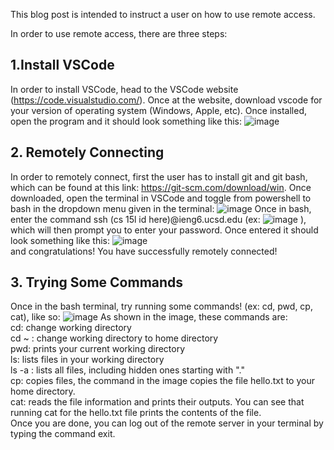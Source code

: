 This blog post is intended to instruct a user on how to use remote access. 

In order to use remote access, there are three steps: 

## 1.Install VSCode 
   In order to install VSCode, head to the VSCode website (https://code.visualstudio.com/). 
   Once at the website, download vscode for your version of operating system (Windows, Apple, etc). 
   Once installed, open the program and it should look something like this: 
   ![image](https://user-images.githubusercontent.com/112985603/212772936-af967dc1-fec8-4f59-bbb1-685b10fa1e69.png)

## 2. Remotely Connecting 
   In order to remotely connect, first the user has to install git and git bash, which can be found at this link: 
   https://git-scm.com/download/win. Once downloaded, open the terminal in VSCode and toggle from powershell to bash 
   in the dropdown menu given in the terminal: 
   ![image](https://user-images.githubusercontent.com/112985603/212773349-25e86977-dcbf-4136-82e6-991c515bd4b5.png)
   Once in bash, enter the command ssh (cs 15l id here)@ieng6.ucsd.edu (ex: 
   ![image](https://user-images.githubusercontent.com/112985603/212774264-cbb36d69-adef-4c21-904f-edc523bcc5d9.png)
    ), which will then prompt you to enter your password. Once entered it should look something like this: 
   ![image](https://user-images.githubusercontent.com/112985603/212774443-a6a81039-7e90-4af0-ace4-cdac2cfac821.png)                                       
   and congratulations! You have successfully remotely connected! 
  
## 3. Trying Some Commands 
   Once in the bash terminal, try running some commands! (ex: cd, pwd, cp, cat), like so: 
   ![image](https://user-images.githubusercontent.com/112985603/212774935-5aa14dd2-1eb3-45b4-ae9c-5597c6afdbf9.png)
   As shown in the image, these commands are:\
   cd: change working directory\
   cd ~ : change working directory to home directory\
   pwd: prints your current working directory\
   ls: lists files in your working directory\
   ls -a : lists all files, including hidden ones starting with "."\
   cp: copies files, the command in the image copies the file hello.txt to your home directory.\
   cat: reads the file information and prints their outputs. You can see that running cat for the hello.txt file prints the contents of the file.\
   Once you are done, you can log out of the remote server in your terminal by typing the command exit. 
